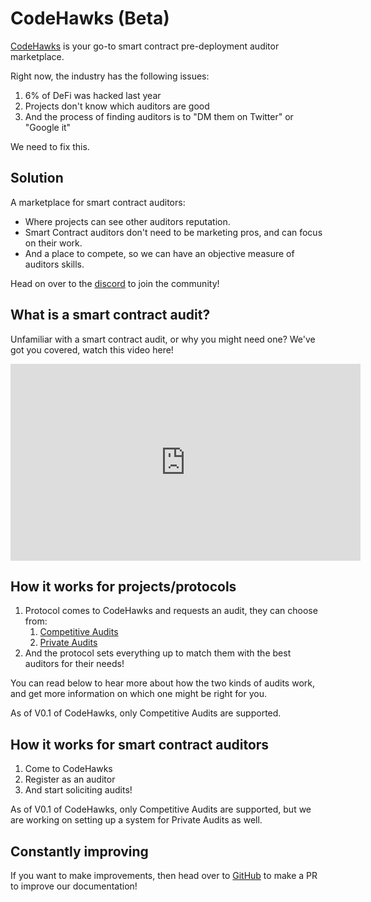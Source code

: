 # CodeHawks (Beta)

[CodeHawks](https://codehawks.com/) is your go-to smart contract pre-deployment auditor marketplace. 

Right now, the industry has the following issues:
1. 6% of DeFi was hacked last year
2. Projects don't know which auditors are good
3. And the process of finding auditors is to "DM them on Twitter" or "Google it" 

We need to fix this. 

## Solution

A marketplace for smart contract auditors:
- Where projects can see other auditors reputation.
- Smart Contract auditors don't need to be marketing pros, and can focus on their work. 
- And a place to compete, so we can have an objective measure of auditors skills.  

Head on over to the [discord](https://discord.gg/QsK8BPCdXM) to join the community!

## What is a smart contract audit?

Unfamiliar with a smart contract audit, or why you might need one? We've got you covered, watch this video here!

<iframe width="560" height="315" src="https://www.youtube.com/embed/aOqhQvWhUG0" frameborder="0" allow="accelerometer; autoplay; clipboard-write; encrypted-media; gyroscope; picture-in-picture" allowfullscreen title="What is a smart contract audit"></iframe>

## How it works for projects/protocols

1. Protocol comes to CodeHawks and requests an audit, they can choose from:
   1. [Competitive Audits]() <!-- TODO should link to the markdown -->
   1. [Private Audits]() <!-- TODO should link to the markdown -->
2. And the protocol sets everything up to match them with the best auditors for their needs!

You can read below to hear more about how the two kinds of audits work, and get more information on which one might be right for you. 

As of V0.1 of CodeHawks, only Competitive Audits are supported. 

## How it works for smart contract auditors

1. Come to CodeHawks 
2. Register as an auditor
3. And start soliciting audits!

As of V0.1 of CodeHawks, only Competitive Audits are supported, but we are working on setting up a system for Private Audits as well.

## Constantly improving

If you want to make improvements, then head over to [GitHub](https://github.com/Cyfrin/codehawks-docs) to make a PR to improve our documentation!